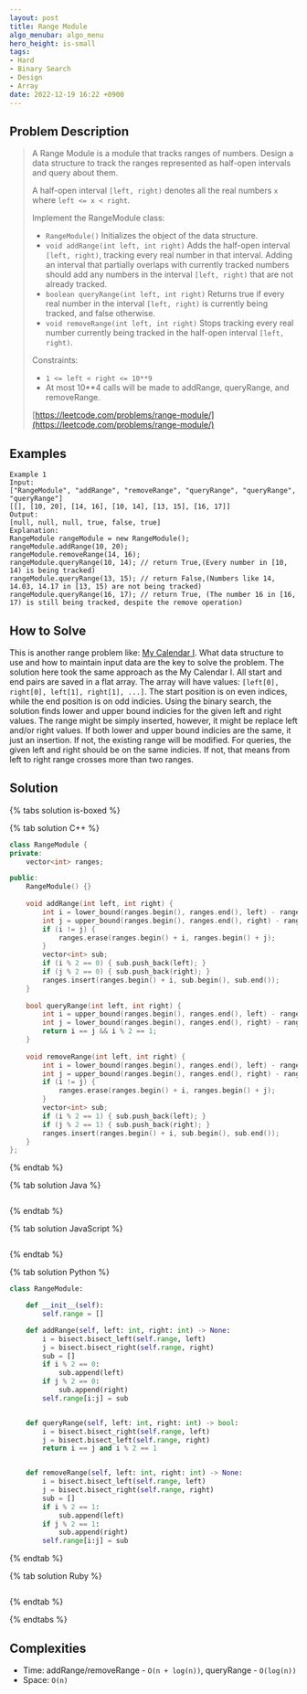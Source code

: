 ```yaml
---
layout: post
title: Range Module
algo_menubar: algo_menu
hero_height: is-small
tags:
- Hard
- Binary Search
- Design
- Array
date: 2022-12-19 16:22 +0900
---
```

## Problem Description
> A Range Module is a module that tracks ranges of numbers. Design a data structure to track the ranges represented
> as half-open intervals and query about them.
>
> A half-open interval `[left, right)` denotes all the real numbers `x` where `left <= x < right`.
> 
> Implement the RangeModule class:
> - `RangeModule()` Initializes the object of the data structure.
> - `void addRange(int left, int right)` Adds the half-open interval `[left, right)`, tracking every real number in
>     that interval. Adding an interval that partially overlaps with currently tracked numbers should add any numbers
>     in the interval `[left, right)` that are not already tracked.
> - `boolean queryRange(int left, int right)` Returns true if every real number in the interval `[left, right)` is
>     currently being tracked, and false otherwise.
> - `void removeRange(int left, int right)` Stops tracking every real number currently being tracked in the half-open
>     interval `[left, right)`.
>
> Constraints:
> - `1 <= left < right <= 10**9`
> - At most 10**4 calls will be made to addRange, queryRange, and removeRange.
>
> [https://leetcode.com/problems/range-module/](https://leetcode.com/problems/range-module/)

## Examples
```
Example 1
Input:
["RangeModule", "addRange", "removeRange", "queryRange", "queryRange", "queryRange"]
[[], [10, 20], [14, 16], [10, 14], [13, 15], [16, 17]]
Output:
[null, null, null, true, false, true]
Explanation:
RangeModule rangeModule = new RangeModule();
rangeModule.addRange(10, 20);
rangeModule.removeRange(14, 16);
rangeModule.queryRange(10, 14); // return True,(Every number in [10, 14) is being tracked)
rangeModule.queryRange(13, 15); // return False,(Numbers like 14, 14.03, 14.17 in [13, 15) are not being tracked)
rangeModule.queryRange(16, 17); // return True, (The number 16 in [16, 17) is still being tracked, despite the remove operation)
```

## How to Solve
This is another range problem like: [My Calendar I](/algo/design/2022-10-07-my-calendar-i).
What data structure to use and how to maintain input data are the key to solve the problem.
The solution here took the same approach as the My Calendar I.
All start and end pairs are saved in a flat array.
The array will have values: `[left[0], right[0], left[1], right[1], ...]`.
The start position is on even indices, while the end position is on odd indicies.
Using the binary search, the solution finds lower and upper bound indicies for the given left and right values.
The range might be simply inserted, however, it might be replace left and/or right values.
If both lower and upper bound indicies are the same, it just an insertion.
If not, the existing range will be modified.
For queries, the given left and right should be on the same indicies.
If not, that means from left to right range crosses more than two ranges.

## Solution

{% tabs solution is-boxed %}

{% tab solution C++ %}
```cpp
class RangeModule {
private:
    vector<int> ranges;

public:
    RangeModule() {}
    
    void addRange(int left, int right) {
        int i = lower_bound(ranges.begin(), ranges.end(), left) - ranges.begin();
        int j = upper_bound(ranges.begin(), ranges.end(), right) - ranges.begin();
        if (i != j) {
            ranges.erase(ranges.begin() + i, ranges.begin() + j);
        }
        vector<int> sub;
        if (i % 2 == 0) { sub.push_back(left); }
        if (j % 2 == 0) { sub.push_back(right); }
        ranges.insert(ranges.begin() + i, sub.begin(), sub.end());
    }
    
    bool queryRange(int left, int right) {
        int i = upper_bound(ranges.begin(), ranges.end(), left) - ranges.begin();
        int j = lower_bound(ranges.begin(), ranges.end(), right) - ranges.begin();
        return i == j && i % 2 == 1;
    }
    
    void removeRange(int left, int right) {
        int i = lower_bound(ranges.begin(), ranges.end(), left) - ranges.begin();
        int j = upper_bound(ranges.begin(), ranges.end(), right) - ranges.begin();
        if (i != j) {
            ranges.erase(ranges.begin() + i, ranges.begin() + j);
        }
        vector<int> sub;
        if (i % 2 == 1) { sub.push_back(left); }
        if (j % 2 == 1) { sub.push_back(right); }
        ranges.insert(ranges.begin() + i, sub.begin(), sub.end());
    }
};
```
{% endtab %}

{% tab solution Java %}
```java

```
{% endtab %}

{% tab solution JavaScript %}
```js

```
{% endtab %}

{% tab solution Python %}
```python
class RangeModule:

    def __init__(self):
        self.range = []

    def addRange(self, left: int, right: int) -> None:
        i = bisect.bisect_left(self.range, left)
        j = bisect.bisect_right(self.range, right)
        sub = []
        if i % 2 == 0:
            sub.append(left)
        if j % 2 == 0:
            sub.append(right)
        self.range[i:j] = sub


    def queryRange(self, left: int, right: int) -> bool:
        i = bisect.bisect_right(self.range, left)
        j = bisect.bisect_left(self.range, right)
        return i == j and i % 2 == 1


    def removeRange(self, left: int, right: int) -> None:
        i = bisect.bisect_left(self.range, left)
        j = bisect.bisect_right(self.range, right)
        sub = []
        if i % 2 == 1:
            sub.append(left)
        if j % 2 == 1:
            sub.append(right)
        self.range[i:j] = sub
```
{% endtab %}

{% tab solution Ruby %}
```ruby

```
{% endtab %}

{% endtabs %}



## Complexities
- Time: addRange/removeRange - `O(n + log(n))`, queryRange - `O(log(n))`
- Space: `O(n)`

